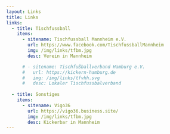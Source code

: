 ```yaml
---
layout: Links
title: Links
links:
  - title: Tischfussball
    items:
      - sitename: Tischfussball Mannheim e.V.
        url: https://www.facebook.com/TischfussballMannheim
        img: /img/links/tfbm.jpg
        desc: Verein in Mannheim

      # - sitename: Tischfußballverband Hamburg e.V.
      #   url: https://kickern-hamburg.de
      #   img: /img/links/tfvhh.svg
      #   desc: Lokaler Tischfussbalverband
        
  - title: Sonstiges
    items:
      - sitename: Vigo36
        url: https://vigo36.business.site/
        img: /img/links/tfbm.jpg
        desc: Kickerbar in Mannheim
---
```

